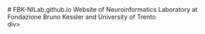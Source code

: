 <head>
  <!-- Google Tag Manager -->
  <script>(function(w,d,s,l,i){w[l]=w[l]||[];w[l].push({'gtm.start':
new Date().getTime(),event:'gtm.js'});var f=d.getElementsByTagName(s)[0],
j=d.createElement(s),dl=l!='dataLayer'?'&l='+l:'';j.async=true;j.src=
'https://www.googletagmanager.com/gtm.js?id='+i+dl;f.parentNode.insertBefore(j,f);
})(window,document,'script','dataLayer','GTM-WRCWTKC2');</script>
  <!-- End Google Tag Manager -->
</head>
<body>
  <!-- Google Tag Manager (noscript) -->
  <noscript><iframe src="https://www.googletagmanager.com/ns.html?id=GTM-WRCWTKC2"
height="0" width="0" style="display:none;visibility:hidden"></iframe></noscript>
  <!-- End Google Tag Manager (noscript) -->
<div markdown=1>
# FBK-NILab.github.io
Website of Neuroinformatics Laboratory at Fondazione Bruno Kessler and University of Trento
</div>div>
</body>
